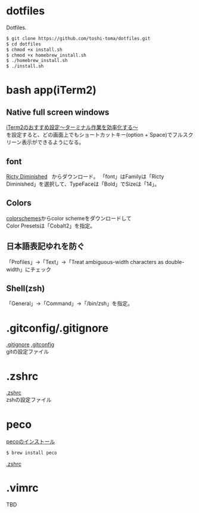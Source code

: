 # dotfiles
Dotfiles.

```bash
$ git clone https://github.com/toshi-toma/dotfiles.git
$ cd dotfiles
$ chmod +x install.sh
$ chmod +x homebrew_install.sh
$ ./homebrew_install.sh
$ ./install.sh
```

# bash app(iTerm2)
## Native full screen windows
[iTerm2のおすすめ設定〜ターミナル作業を効率化する〜](https://qiita.com/ruwatana/items/8d9c174250061721ad11)  
を設定すると、どの画面上でもショートカットキー(option + Space)でフルスクリーン表示ができるようになる。

## font
[Ricty Diminished](http://www.rs.tus.ac.jp/yyusa/ricty_diminished.html)    
からダウンロード。
「font」はFamilyは「Ricty Diminished」を選択して、TypeFaceは「Bold」でSizeは「14」。

## Colors
[colorschemes](http://iterm2colorschemes.com/)からcolor schemeをダウンロードして  
Color Presetsは「Cobalt2」を指定。

## 日本語表記ゆれを防ぐ
「Profiles」→「Text」→「Treat ambiguous-width characters as double-width」にチェック

## Shell(zsh)
「General」→「Command」→「/bin/zsh」を指定。

# .gitconfig/.gitignore
[.gitignore](https://github.com/10shi10ma/dotfiles/blob/master/.gitignore) 
[.gitconfig](https://github.com/10shi10ma/dotfiles/blob/master/.gitconfig)  
gitの設定ファイル

# .zshrc
[.zshrc](https://github.com/10shi10ma/dotfiles/blob/master/.zshrc)  
zshの設定ファイル

# peco
[pecoのインストール](https://qiita.com/tmsanrinsha/items/72cebab6cd448704e366)

```
$ brew install peco
```
[.zshrc](https://github.com/10shi10ma/dotfiles/blob/master/.zshrc)


# .vimrc
TBD
